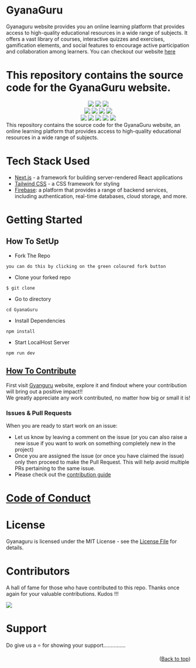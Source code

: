 <div id="top"></div>


# GyanaGuru

Gyanaguru website provides you an online learning platform that provides access to high-quality educational resources in a wide range of subjects. 
It offers a vast library of courses, interactive quizzes and exercises, gamification elements, and social features to encourage active participation and collaboration among learners.
You can checkout our website [here](https://gyanaguru.vercel.app/)

This repository contains the source code for the GyanaGuru website.
=======


<div align="center">
<img src="https://forthebadge.com/images/badges/built-with-love.svg" />
<img src="https://forthebadge.com/images/badges/uses-brains.svg" />
<img src="https://forthebadge.com/images/badges/powered-by-responsibility.svg" />
  <br>
   <img src="https://img.shields.io/github/license/PiyushKalyanpy/GyanaGuru?style=for-the-badge" />
   <img src="https://img.shields.io/github/repo-size/PiyushKalyanpy/GyanaGuru?style=for-the-badge" />
   <img src="https://img.shields.io/github/issues/PiyushKalyanpy/GyanaGuru?style=for-the-badge" />
   <img src="https://img.shields.io/github/stars/PiyushKalyanpy/GyanaGuru?style=for-the-badge" /><br>
  <img src="https://img.shields.io/github/issues-pr/PiyushKalyanpy/GyanaGuru?style=for-the-badge" />
  <img src="https://img.shields.io/github/contributors/PiyushKalyanpy/GyanaGuru?style=for-the-badge" />
  <img src="https://img.shields.io/github/issues-pr-closed-raw/PiyushKalyanpy/GyanaGuru?style=for-the-badge" />
  <img src="https://img.shields.io/github/forks/PiyushKalyanpy/GyanaGuru?style=for-the-badge" />
  <img src="https://img.shields.io/github/last-commit/PiyushKalyanpy/GyanaGuru?style=for-the-badge" />
   </div>
This repository contains the source code for the GyanaGuru website, an online learning platform that provides access to high-quality educational resources in a wide range of subjects.



# Tech Stack Used
- [Next.js](https://nextjs.org/) - a framework for building server-rendered React applications
- [Tailwind CSS](https://tailwindcss.com/) - a CSS framework for styling
- [Firebase](https://firebase.google.com/): a platform that provides a range of backend services, including authentication, real-time databases, cloud storage, and more.


# Getting Started
## How To SetUp
- Fork The Repo
```
you can do this by clicking on the green coloured fork button
```
- Clone your forked repo
```
$ git clone
```
- Go to directory
```
cd GyanaGuru
```
- Install Dependencies
```
npm install
```
- Start LocalHost Server
```
npm run dev
```
## [How To Contribute](CONTRIBUTIONS%20GUIDE.md)
First visit [Gyanguru](https://gyanaguru.vercel.app/) website, explore it
and findout where your contribution will bring out a positive impact!!  
We greatly appreciate any work contributed, no matter how big or small it is!
<br>
### Issues & Pull Requests
When you are ready to start work on an issue:
- Let us know by leaving a comment on the issue (or you can also raise a new issue if you want to work on something completely new in the project)
- Once you are assigned the issue (or once you have claimed the issue) only then proceed to make the Pull Request. This will help avoid multiple PRs pertaining to the same issue.
- Please check out the [contribution guide](CONTRIBUTING.md)

# [Code of Conduct](CODE%20OF%20CONDUCT.md)
# License
Gyanaguru is licensed under the MIT License - see the [License File](LICENSE) for details.

# Contributors
A hall of fame for those who have contributed to this repo. Thanks once again for your valuable contributions. Kudos !!!
<br>

<a href="https://github.com/piyushkalyanpy/GyanaGuru/graphs/contributors">
  <img src="https://contrib.rocks/image?repo=piyushkalyanpy/GyanaGuru" />
</a>

# Support
Do give us a ⭐️ for showing your support...............


<p align="right">(<a href="#top">Back to top</a>)</p>


